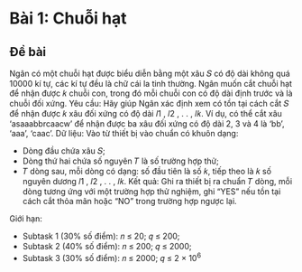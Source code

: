 # Bài 1: Chuỗi hạt

## Đề bài
Ngân có một chuỗi hạt được biểu diễn bằng một xâu 𝑆 có độ dài không quá 10000 kí tự, các
kí tự đều là chữ cái la tinh thường. Ngân muốn cắt chuỗi hạt để nhận được 𝑘 chuỗi con, trong
đó mỗi chuỗi con có độ dài định trước và là chuỗi đối xứng.
Yêu cầu: Hãy giúp Ngân xác định xem có tồn tại cách cắt 𝑆 để nhận được 𝑘 xâu đối xứng có
độ dài 𝑙1
, 𝑙2
, . . , 𝑙𝑘.
Ví dụ, có thể cắt xâu ‘asaaabbrcaacw’ để nhận được ba xâu đối xứng có độ dài 2, 3 và 4 là
‘bb’, ‘aaa’, ‘caac’.
Dữ liệu: Vào từ thiết bị vào chuẩn có khuôn dạng:
- Dòng đầu chứa xâu 𝑆;
- Dòng thứ hai chứa số nguyên 𝑇 là số trường hợp thử;
- 𝑇 dòng sau, mỗi dòng có dạng: số đầu tiên là số 𝑘, tiếp theo là 𝑘 số nguyên dương
𝑙1
, 𝑙2
, . . , 𝑙𝑘.
Kết quả: Ghi ra thiết bị ra chuẩn 𝑇 dòng, mỗi dòng tương ứng với một trường hợp thử
nghiệm, ghi “YES” nếu tồn tại cách cắt thỏa mãn hoặc “NO” trong trường hợp ngược lại.

Giới hạn:

- Subtask 1 (30% số điểm): 𝑛 ≤ 20; 𝑞 ≤ 200;
- Subtask 2 (40% số điểm): 𝑛 ≤ 200; 𝑞 ≤ 2000;
- Subtask 3 (30% số điểm): 𝑛 ≤ 2000; 𝑞 ≤ 2 × $10^6$
